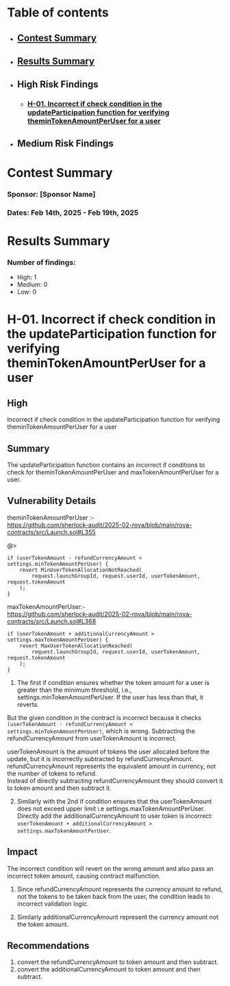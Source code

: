 
# Table of contents
- ## [Contest Summary](#contest-summary)
- ## [Results Summary](#results-summary)
- ## High Risk Findings
    - ### [H-01. Incorrect if check condition in the updateParticipation function for verifying theminTokenAmountPerUser for a user](#H-01)
- ## Medium Risk Findings

# <a id='contest-summary'></a>Contest Summary

### Sponsor: [Sponsor Name]

### Dates: Feb 14th, 2025 - Feb 19th, 2025

# <a id='results-summary'></a>Results Summary

### Number of findings:
- High: 1
- Medium: 0
- Low: 0

# <a id='H-01'></a>H-01. Incorrect if check condition in the updateParticipation function for verifying theminTokenAmountPerUser for a user

## **High**

Incorrect if check condition in the updateParticipation function for verifying theminTokenAmountPerUser for a user  
## **Summary**  
The updateParticipation function contains an incorrect if conditions to check for theminTokenAmountPerUser and maxTokenAmountPerUser for a user.

## **Vulnerability Details**  
theminTokenAmountPerUser :-  
https://github.com/sherlock-audit/2025-02-rova/blob/main/rova-contracts/src/Launch.sol#L355

@>  
```solidity
if (userTokenAmount - refundCurrencyAmount < settings.minTokenAmountPerUser) {
    revert MinUserTokenAllocationNotReached(
        request.launchGroupId, request.userId, userTokenAmount, request.tokenAmount
    );
}
```

maxTokenAmountPerUser:-  
https://github.com/sherlock-audit/2025-02-rova/blob/main/rova-contracts/src/Launch.sol#L368

```solidity
if (userTokenAmount + additionalCurrencyAmount > settings.maxTokenAmountPerUser) {
    revert MaxUserTokenAllocationReached(
        request.launchGroupId, request.userId, userTokenAmount, request.tokenAmount
    );
}
```

1. The first if condition ensures whether the token amount for a user is greater than the minimum threshold, i.e., settings.minTokenAmountPerUser. If the user has less than that, it reverts. 

But the given condition in the contract is incorrect because it checks `(userTokenAmount - refundCurrencyAmount < settings.minTokenAmountPerUser)`, which is wrong. Subtracting the refundCurrencyAmount from userTokenAmount is incorrect.

userTokenAmount is the amount of tokens the user allocated before the update, but it is incorrectly subtracted by refundCurrencyAmount. refundCurrencyAmount represents the equivalent amount in currency, not the number of tokens to refund.  
Instead of directly subtracting refundCurrencyAmount they should convert it to token amount and then subtract it.

2. Similarly with the 2nd if condition ensures that the userTokenAmount does not exceed upper limit i.e settings.maxTokenAmountPerUser.  
Directly add the additionalCurrencyAmount to user token is incorrect: `userTokenAmount + additionalCurrencyAmount > settings.maxTokenAmountPerUser`.

## **Impact**  
The incorrect condition will revert on the wrong amount and also pass an incorrect token amount, causing contract malfunction.

1. Since refundCurrencyAmount represents the currency amount to refund, not the tokens to be taken back from the user, the condition leads to incorrect validation logic. 

2. Similarly additionalCurrencyAmount represent the currency amount not the token amount.

## **Recommendations**  
1. convert the refundCurrencyAmount to token amount and then subtract.  
2. convert the additionalCurrencyAmount to token amount and then subtract.
